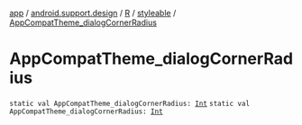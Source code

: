 [app](../../../index.md) / [android.support.design](../../index.md) / [R](../index.md) / [styleable](index.md) / [AppCompatTheme_dialogCornerRadius](./-app-compat-theme_dialog-corner-radius.md)

# AppCompatTheme_dialogCornerRadius

`static val AppCompatTheme_dialogCornerRadius: `[`Int`](https://kotlinlang.org/api/latest/jvm/stdlib/kotlin/-int/index.html)
`static val AppCompatTheme_dialogCornerRadius: `[`Int`](https://kotlinlang.org/api/latest/jvm/stdlib/kotlin/-int/index.html)